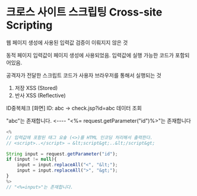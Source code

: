 # 크로스 사이트 스크립팅 Cross-site Scripting

웹 페이지 생성에 사용된 입력값 검증이 이뤄지지 않은 것

동적 페이지 입력값이 페이지 생성에 사용되었음. 입력값에 실행 가능한 코드가 포함되어있음.

공격자가 전달한 스크립트 코드가 사용자 브라우저를 통해서 실행되는 것

1. 저장 XSS (Stored)
2. 반사 XSS (Reflective)

ID중복체크
[화면]
ID: abc<script>...</script> -> check.jsp?id=abc<script>...</script> 데이터 조회

"abc<script>...</script>"는 존재합니다. <---- "<%= request.getParameter("id")%>"는 존재합니다

```js
<%
// 입력값에 포함된 태그 요솧 (<>)를 HTML 인코딩 처리해서 출력한다.
// <script>..</script> ⇒ &lt;script&gt;..&lt;/script&gt;

String input = request.getParameter("id");
if (input != null){
    input = input.replaceAll("<", "&lt;");
    input = input.replaceAll(">", "&gt;");
}
%>
// "<%=input>"는 존재합니다.
```

